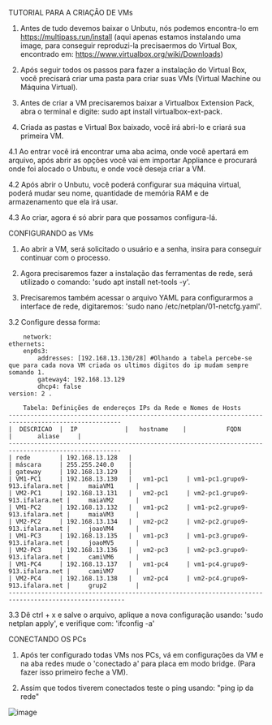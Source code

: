 TUTORIAL PARA A CRIAÇÃO DE VMs

1. Antes de tudo devemos baixar o Unbutu, nós podemos encontra-lo em https://multipass.run/install (aqui apenas estamos instalando uma image, para conseguir reproduzi-la precisaermos do Virtual Box, encontrado em: https://www.virtualbox.org/wiki/Downloads)

2. Após seguir todos os passos para fazer a instalação do Virtual Box, você precisará criar uma pasta para criar suas VMs (Virtual Machine ou Máquina Virtual).

3. Antes de criar a VM precisaremos baixar a Virtualbox Extension Pack, abra o terminal e digite: sudo apt install virtualbox-ext-pack.

4. Criada as pastas e Virtual Box baixado, você irá abri-lo e criará sua primeira VM.

4.1 Ao entrar você irá encontrar uma aba acima, onde você apertará em arquivo, após abrir as opções você vai em importar Appliance e procurará onde foi alocado o Unbutu, e onde você deseja criar a VM.



4.2 Após abrir o Unbutu, você poderá configurar sua máquina virtual, poderá mudar seu nome, quantidade de memória RAM e de armazenamento que ela irá usar.

4.3 Ao criar, agora é só abrir para que possamos configura-lá.

  CONFIGURANDO as VMs
  
  1. Ao abrir a VM, será solicitado o usuário e a senha, insira para conseguir continuar com o processo.

  2. Agora precisaremos fazer a instalação das ferramentas de rede, será utilizado o comando: 'sudo apt install net-tools -y'.

  3. Precisaremos também acessar o arquivo YAML para configurarmos a interface de rede, digitaremos: 'sudo nano /etc/netplan/01-netcfg.yaml'.

  3.2 Configure dessa forma:
  
        network:
    ethernets:
        enp0s3:                           
            addresses: [192.168.13.130/28] #Olhando a tabela percebe-se que para cada nova VM criada os ultimos digitos do ip mudam sempre somando 1.     
            gateway4: 192.168.13.129          
            dhcp4: false                  
    version: 2 .
  
        Tabela: Definições de endereços IPs da Rede e Nomes de Hosts
    -----------------------------------------------------------------------------------------------------
    |  DESCRICAO  |  IP             |   hostname    |           FQDN                 |       aliase     |
    -----------------------------------------------------------------------------------------------------
    | rede        | 192.168.13.128   |
    | máscara     | 255.255.240.0    |
    | gateway     | 192.168.13.129   |
    | VM1-PC1     | 192.168.13.130   |   vm1-pc1     | vm1-pc1.grupo9-913.ifalara.net |     maiaVM1      |
    | VM2-PC1     | 192.168.13.131   |   vm2-pc1     | vm2-pc1.grupo9-913.ifalara.net |     maiaVM2      |
    | VM1-PC2     | 192.168.13.132   |   vm1-pc2     | vm1-pc2.grupo9-913.ifalara.net |     maiaVM3      |
    | VM2-PC2     | 192.168.13.134   |   vm2-pc2     | vm2-pc2.grupo9-913.ifalara.net |     joaoVM4      |
    | VM1-PC3     | 192.168.13.135   |   vm1-pc3     | vm1-pc3.grupo9-913.ifalara.net |     joaoMV5      |
    | VM2-PC3     | 192.168.13.136   |   vm2-pc3     | vm2-pc3.grupo9-913.ifalara.net |     camiVM6      |
    | VM1-PC4     | 192.168.13.137   |   vm1-pc4     | vm1-pc4.grupo9-913.ifalara.net |     camiVM7      |
    | VM2-PC4     | 192.168.13.138   |   vm2-pc4     | vm2-pc4.grupo9-913.ifalara.net |     grup2        |
    ------------------------------------------------------------------------------------------------------
    
   3.3 Dê ctrl + x e salve o arquivo, aplique a nova configuração usando: 'sudo netplan apply', e verifique com: 'ifconfig -a'
    
    
    
   CONECTANDO OS PCs
      
   1. Após ter configurado todas VMs nos PCs, vá em configurações da VM e na aba redes mude o 'conectado a' para placa em modo bridge. (Para fazer isso primeiro feche a VM).
      
   2. Assim que todos tiverem conectados teste o ping usando: "ping ip da rede"
   
   ![image](https://user-images.githubusercontent.com/103265116/186730393-ad5cba15-d5fc-4649-8c7b-f70343414e91.png)

      
    
    
